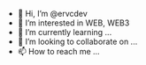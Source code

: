 - 👋 Hi, I’m @ervcdev
- 👀 I’m interested in WEB, WEB3 
- 🌱 I’m currently learning ...
- 💞️ I’m looking to collaborate on ...
- 📫 How to reach me ...

<!---
ervcdev/ervcdev is a ✨ special ✨ repository because its `README.md` (this file) appears on your GitHub profile.
You can click the Preview link to take a look at your changes.
--->

